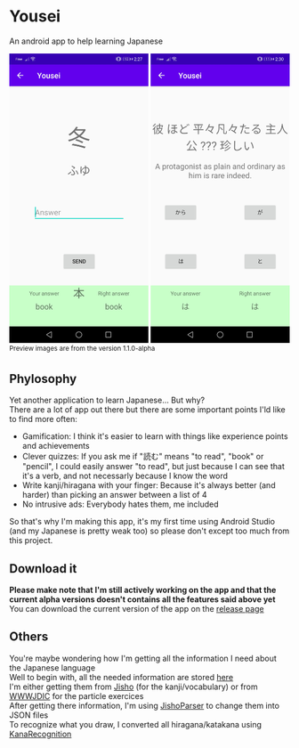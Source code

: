 # Yousei
An android app to help learning Japanese

<img src="preview/01.jpg" width="250" alt="Preview 01"/> <img src="preview/02.jpg" width="250" alt="Preview 02"/><br/>
<sup>Preview images are from the version 1.1.0-alpha</sup>

## Phylosophy
Yet another application to learn Japanese... But why?<br/>
There are a lot of app out there but there are some important points I'ld like to find more often:
 - Gamification: I think it's easier to learn with things like experience points and achievements
 - Clever quizzes: If you ask me if "読む" means "to read", "book" or "pencil", I could easily answer "to read", but just because I can see that it's a verb, and not necessarly because I know the word
 - Write kanji/hiragana with your finger: Because it's always better (and harder) than picking an answer between a list of 4
 - No intrusive ads: Everybody hates them, me included
 
So that's why I'm making this app, it's my first time using Android Studio (and my Japanese is pretty weak too) so please don't except too much from this project.

## Download it
**Please make note that I'm still actively working on the app and that the current alpha versions doesn't contains all the features said above yet**<br/>
You can download the current version of the app on the [release page](https://github.com/Xwilarg/Yousei/releases)

## Others
You're maybe wondering how I'm getting all the information I need about the Japanese language<br/>
Well to begin with, all the needed information are stored [here](here)<br/>
I'm either getting them from [Jisho](https://jisho.org/) (for the kanji/vocabulary) or from [WWWJDIC](http://www.edrdg.org/cgi-bin/wwwjdic/wwwjdic) for the particle exercices<br/>
After getting there information, I'm using [JishoParser](https://github.com/Xwilarg/JishoParser) to change them into JSON files<br/>
To recognize what you draw, I converted all hiragana/katakana using [KanaRecognition](https://github.com/Xwilarg/KanaRecognition)
